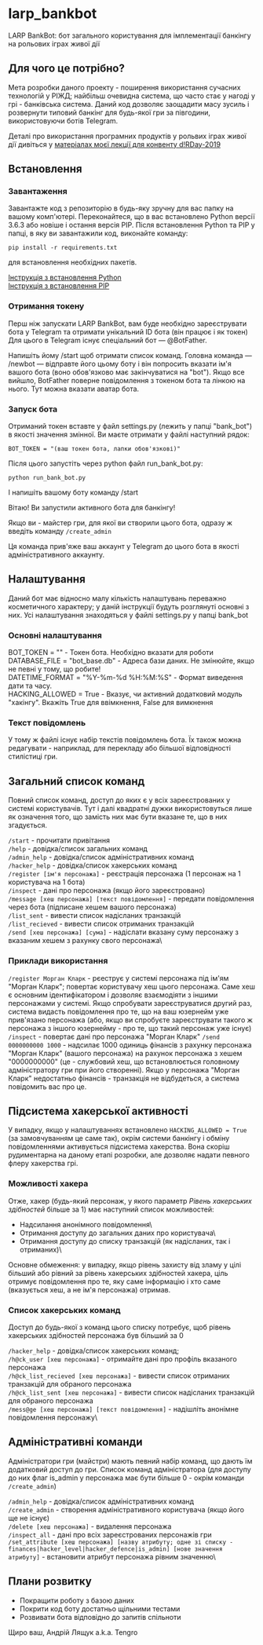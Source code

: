 # larp_bankbot
LARP BankBot: бот загального користування для імплементації банкінгу на рольових іграх живої дії

## Для чого це потрібно?
Мета розробки даного проекту - поширення використання сучасних технологій у РІЖД; найбільш очевидна система, що часто стає у нагоді у грі - банківська система. Даний код дозволяє заощадити масу зусиль і розвернути типовий банкінг для будь-якої гри за півгодини, використовуючи ботів Telegram.

Деталі про використання програмних продуктів у рольвих іграх живої дії дивіться у [матеріалах моєї лекції для конвенту d!RDay-2019](https://docs.google.com/presentation/d/14e2WuS1jtmjxMIZkIlZ0sjbuK5w5bhYXUW2XqQo1IlI/edit?usp=sharing)

## Встановлення
### Завантаження
Завантажте код з репозиторію в будь-яку зручну для вас папку на вашому комп'ютері. Переконайтеся, що в вас встановлено Python версії 3.6.3 або новіше і остання версія PIP. Після встановлення Python та PIP у папці, в яку ви завантажили код, виконайте команду:

`pip install -r requirements.txt`

для встановлення необхідних пакетів.

[Інструкція з встановлення Python](https://uk.wikibooks.org/wiki/%D0%9F%D0%BE%D1%80%D0%B8%D0%BD%D1%8C%D1%82%D0%B5_%D1%83_Python_3/%D0%92%D1%81%D1%82%D0%B0%D0%BD%D0%BE%D0%B2%D0%BB%D0%B5%D0%BD%D0%BD%D1%8F)\
[Інструкція з встановлення PIP](http://programming.in.ua/programming/python/248-install-pip-python.html)

### Отримання токену
Перш ніж запускати LARP BankBot, вам буде необхідно зареєструвати бота у Telegram та отримати унікальний ID бота (він працює і як токен)
Для цього в Telegram існує спеціальний бот — @BotFather.

Напишіть йому /start щоб отримати список команд.
Головна команда — /newbot — відправте його цьому боту і він попросить вказати ім'я вашого бота (воно обов'язково має закінчуватися на "bot"). Якщо все вийшло, BotFather поверне повідомлення з токеном бота та лінкою на нього. Тут можна вказати аватар бота.

### Запуск бота
Отриманий токен вставте у файл settings.py (лежить у папці "bank_bot") в якості значення змінної. Ви маєте отримати у файлі наступний рядок:

`BOT_TOKEN = "(ваш токен бота, лапки обов'язкові)"`

Після цього запустіть через python файл run_bank_bot.py:

`python run_bank_bot.py`

І напишіть вашому боту команду /start

Вітаю! Ви запустили активного бота для банкінгу!

Якщо ви - майстер гри, для якої ви створили цього бота, одразу ж введіть команду
`/create_admin`

Ця команда прив'яже ваш аккаунт у Telegram до цього бота в якості адміністративного аккаунту.

## Налаштування
Даний бот має відносно малу кількість налаштувань переважно косметичного характеру; у даній інструкції будуть розглянуті основні з них. Усі налаштування знаходяться у файлі settings.py у папці bank_bot
### Основні налаштування
BOT_TOKEN = "" - Токен бота. Необхідно вказати для роботи\
DATABASE_FILE = "bot_base.db" - Адреса бази даних. Не змінюйте, якщо не певні у тому, що робите!\
DATETIME_FORMAT = "%Y-%m-%d %H:%M:%S" - Формат виведення дати та часу.\
HACKING_ALLOWED = True - Вказує, чи активний додатковий модуль "хакінгу". Вкажіть True для ввімкнення, False для вимкнення

### Текст повідомлень
У тому ж файлі існує набір текстів повідомлень бота. Їх також можна редагувати - наприклад, для перекладу або більшої відповідності стилістиці гри.

## Загальний список команд
Повний список команд, доступ до яких є у всіх зареєстрованих у системі користувачів. Тут і далі квадратні дужки використовуться лише як означення того, що замість них має бути вказане те, що в них згадується.

`/start` - прочитати привітання\
`/help` - довідка/список загальних команд\
`/admin_help` - довідка/список адміністративних команд\
`/hacker_help` -  довідка/список хакерських команд\
`/register [ім'я персонажа]` - реєстрація персонажа (1 персонаж на 1 користувача на 1 бота)\
`/inspect` - дані про персонажа (якщо його зареєстровано)\
`/message [хеш персонажа] [текст повідомлення]` - передати повідомлення через бота (підписане хешем вашого персонажа)\
`/list_sent` - вивести список надісланих транзакцій \
`/list_recieved` - вивести список отриманих транзакцій\
`/send [хеш персонажа] [сума]` - надіслати вказану суму персонажу з вказаним хешем з рахунку свого персонажа\

### Приклади використання
`/register Морган Кларк` - рєеструє у системі персонажа під ім'ям "Морган Кларк"; повертає користувачу хеш цього персонажа. Саме хеш є основним ідентифікатором і дозволяє взаємодіяти з іншими персонажами у системі. 
Якщо спробувати зареєструватися другий раз, система видасть повідомлення про те, що на ваш юзернейм уже прив'язано персонажа (або, якщо ви спробуєте зареєструвати такого ж персонажа з іншого юзернейму - про те, що такий персонаж уже існує)
`/inspect` - повертає дані про персонажа "Морган Кларк"
`/send 0000000000 1000` - надсилає 1000 одиниць фінансів з рахунку персонажа "Морган Кларк" (вашого персонажа) на рахунок персонажа з хешем "0000000000" (це - службовий хеш, що встановлюється головному адміністратору гри при його створенні). Якщо у персонажа "Морган Кларк" недостатньо фінансів - транзакція не відбудеться, а система повідомить вас про це.

## Підсистема хакерської активності
У випадку, якщо у налаштуваннях встановлено `HACKING_ALLOWED = True` (за замовчуванням це саме так), окрім системи банкінгу і обміну повідомленнями активується підсистема хакерства. Вона скоріш рудиментарна на даному етапі розробки, але дозволяє надати певного флеру хакерства грі.

### Можливості хакера
Отже, хакер (будь-який персонаж, у якого параметр *Рівень хакерських здібностей* більше за 1) має наступний список можливостей:

- Надсилання анонімного повідомлення\
- Отримання доступу до загальних даних про користувача\
- Отримання доступу до списку транзакцій (як надісланих, так і отриманих)\

Основне обмеження: у випадку, якщо рівень захисту від зламу у цілі більший або рівний за рівень хакерських здібностей хакера, ціль отримує повідомлення про те, яку саме інформацію і хто саме (вказується хеш, а не ім'я персонажа) отримав.

### Список хакерських команд
Доступ до будь-якої з команд цього списку потребує, щоб рівень хакерських здібностей персонажа був більший за 0


`/hacker_help` -  довідка/список хакерських команд;\
`/h@ck_user [хеш персонажа]` - отримайте дані про профіль вказаного персонажа\
`/h@ck_list_recieved [хеш персонажа]` - вивести список отриманих транзакцій для обраного персонажа\
`/h@ck_list_sent [хеш персонажа]` - вивести список надісланих транзакцій для обраного персонажа\
`/mess@ge [хеш персонажа] [текст повідомлення]` - надішліть анонімне повідомлення персонажу\


## Адміністративні команди
Адміністратори гри (майстри) мають певний набір команд, що дають їм додатковий доступ до гри. Список команд адміністратора (для доступу до них флаг is_admin у персонажа має бути більше 0 - окрім команди `/create_admin`)  

`/admin_help` - довідка/список адміністративних команд\
`/create_admin` - створення адміністративного користувача (якщо його ще не існує)\
`/delete [хеш персонажа]` - видалення персонажа\
`/inspect_all` - дані про всіх зареєстрованих персонажів гри\
`/set_attribute [хеш персонажа] [назву атрибуту; одне зі списку - finances|hacker_level|hacker_defence|is_admin] [нове значення атрибуту]` - встановити атрибут персонажа рівним значенню\


## Плани розвитку
- Покращити роботу з базою даних
- Покрити код боту достатньо щільними тестами
- Розвивати бота відповідно до запитів спільноти

Щиро ваш, Андрій Лящук a.k.a. Tengro
